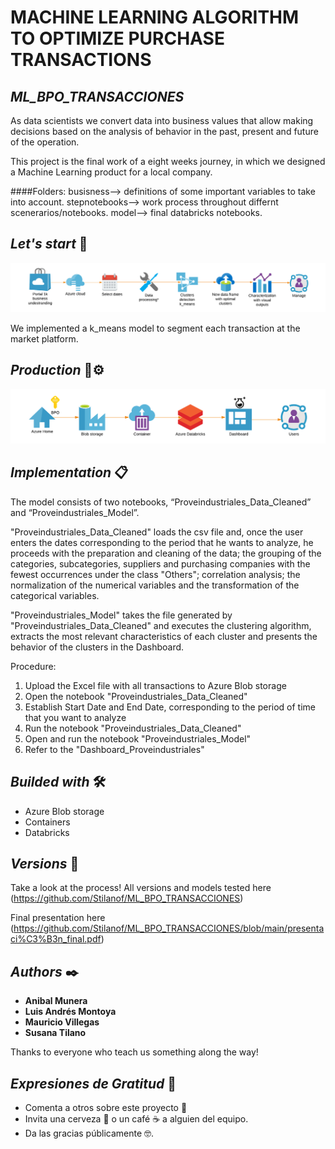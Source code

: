 # MACHINE LEARNING ALGORITHM TO OPTIMIZE PURCHASE TRANSACTIONS

## *ML_BPO_TRANSACCIONES*

As data scientists we convert data into business values that allow making decisions based on the analysis of behavior in the past, present and future of the operation. 

This project is the final work of a eight weeks journey, in which we designed a Machine Learning product for a local company.  

####Folders:
busisness--> definitions of some important variables to take into account.
stepnotebooks--> work process throughout differnt scenerarios/notebooks.
model--> final databricks notebooks.


## *Let's start* 🚀

![Image text](https://github.com/Stilanof/ML_BPO_TRANSACCIONES/blob/main/target.png)

We implemented a k_means model to segment each transaction at the market platform.

## *Production* 🔧⚙️ 

![Image text](https://github.com/Stilanof/ML_BPO_TRANSACCIONES/blob/main/architecture.png)

## *Implementation* 📋

The model consists of two notebooks, “Proveindustriales_Data_Cleaned” and “Proveindustriales_Model”.

"Proveindustriales_Data_Cleaned" loads the csv file and, once the user enters the dates corresponding to the period that he wants to analyze, he proceeds with the preparation and cleaning of the data; the grouping of the categories, subcategories, suppliers and purchasing companies with the fewest occurrences under the class "Others"; correlation analysis; the normalization of the numerical variables and the transformation of the categorical variables.

"Proveindustriales_Model" takes the file generated by "Proveindustriales_Data_Cleaned" and executes the clustering algorithm, extracts the most relevant characteristics of each cluster and presents the behavior of the clusters in the Dashboard.

Procedure:

1. Upload the Excel file with all transactions to Azure Blob storage
2. Open the notebook "Proveindustriales_Data_Cleaned"
3. Establish Start Date and End Date, corresponding to the period of time that you want to analyze
4. Run the notebook "Proveindustriales_Data_Cleaned"
5. Open and run the notebook "Proveindustriales_Model"
6. Refer to the "Dashboard_Proveindustriales"

## *Builded with* 🛠️

* Azure Blob storage  
* Containers
* Databricks 


## *Versions* 📌

Take a look at the process! All versions and models tested here (https://github.com/Stilanof/ML_BPO_TRANSACCIONES)

Final presentation here (https://github.com/Stilanof/ML_BPO_TRANSACCIONES/blob/main/presentaci%C3%B3n_final.pdf)

## *Authors* ✒️

* **Anibal Munera** 
* **Luis Andrés Montoya** 
* **Mauricio Villegas** 
* **Susana Tilano** 

Thanks to everyone who teach us something along the way! 

## *Expresiones de Gratitud* 🎁

* Comenta a otros sobre este proyecto 📢
* Invita una cerveza 🍺 o un café ☕ a alguien del equipo. 
* Da las gracias públicamente 🤓.

